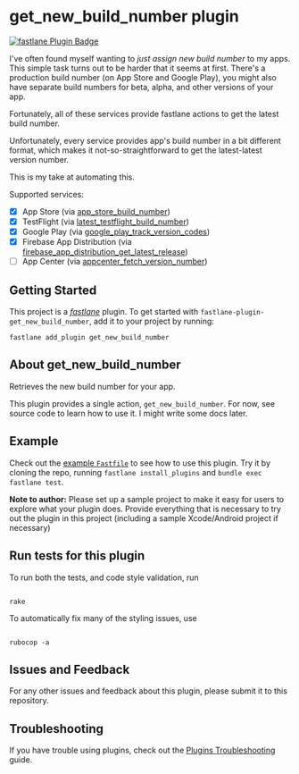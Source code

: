 # get_new_build_number plugin

[![fastlane Plugin Badge][fastlane-plugin-badge]][fastlane-plugin]

I've often found myself wanting to _just assign new build number_ to my apps.
This simple task turns out to be harder that it seems at first. There's a
production build number (on App Store and Google Play), you might also have
separate build numbers for beta, alpha, and other versions of your app.

Fortunately, all of these services provide fastlane actions to get the latest
build number.

Unfortunately, every service provides app's build number in a bit different
format, which makes it not-so-straightforward to get the latest-latest version
number.

This is my take at automating this.

Supported services:

- [x] App Store (via [app_store_build_number][app-store])
- [x] TestFlight (via [latest_testflight_build_number][testflight])
- [x] Google Play (via [google_play_track_version_codes][google-play])
- [x] Firebase App Distribution (via
      [firebase_app_distribution_get_latest_release][fad])
- [ ] App Center (via [appcenter_fetch_version_number][app-center])

## Getting Started

This project is a [_fastlane_](https://github.com/fastlane/fastlane) plugin. To
get started with `fastlane-plugin-get_new_build_number`, add it to your project
by running:

```
fastlane add_plugin get_new_build_number
```

## About get_new_build_number

Retrieves the new build number for your app.

This plugin provides a single action, `get_new_build_number`. For now, see
source code to learn how to use it. I might write some docs later.

## Example

Check out the [example `Fastfile`](fastlane/Fastfile) to see how to use this
plugin. Try it by cloning the repo, running `fastlane install_plugins` and
`bundle exec fastlane test`.

**Note to author:** Please set up a sample project to make it easy for users to
explore what your plugin does. Provide everything that is necessary to try out
the plugin in this project (including a sample Xcode/Android project if
necessary)

## Run tests for this plugin

To run both the tests, and code style validation, run

```

rake

```

To automatically fix many of the styling issues, use

```

rubocop -a

```

## Issues and Feedback

For any other issues and feedback about this plugin, please submit it to this
repository.

## Troubleshooting

If you have trouble using plugins, check out the [Plugins
Troubleshooting](https://docs.fastlane.tools/plugins/plugins-troubleshooting/)
guide.

[fastlane-plugin-badge]: https://rawcdn.githack.com/fastlane/fastlane/master/fastlane/assets/plugin-badge.svg
[fastlane-plugin]: https://rubygems.org/gems/fastlane-plugin-get_new_build_number
[app-store]: https://docs.fastlane.tools/actions/app_store_build_number
[testflight]: https://docs.fastlane.tools/actions/latest_testflight_build_number
[google-play]: https://docs.fastlane.tools/actions/google_play_track_version_codes
[fad]: https://github.com/fastlane/fastlane-plugin-firebase_app_distribution/blob/master/lib/fastlane/plugin/firebase_app_distribution/actions/firebase_app_distribution_get_latest_release.rb
[app-center]: https://github.com/microsoft/fastlane-plugin-appcenter/blob/master/lib/fastlane/plugin/appcenter/actions/appcenter_fetch_version_number.rb
